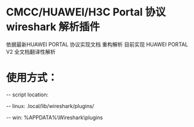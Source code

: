 # CMCC/HUAWEI/H3C Portal 协议 wireshark 解析插件

依据最新HUAWEI PORTAL 协议实现文档 重构解析
目前实现 HUAWEI PORTAL V2 全文档翻译性解析


# 使用方式：

-- script location:

-- linux: .local/lib/wireshark/plugins/

-- win: %APPDATA%\Wireshark\plugins

